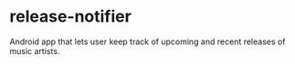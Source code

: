 # release-notifier
Android app that lets user keep track of upcoming and recent releases of music artists. 

